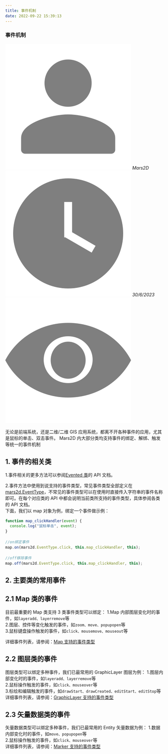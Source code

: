 ```yaml
---
title: 事件机制
date: 2022-09-22 15:39:13
---
```


<h3> 事件机制 </h3>

<div class='headStyle'>
<img class='images' src="../public/icon/yonghu.svg" alt="来自依赖包的图片">
<i class='text'>Mars2D</i>
<img class='imagess' src="../public/icon/shijian.svg" alt="来自依赖包的图片">
<i class='text'>30/6/2023</i>
<img class='imagess' src="../public/icon/liulan.svg" alt="来自依赖包的图片">
<span class='text' id="busuanzi_container_page_pv">
  <span id="busuanzi_value_page_pv"></span>
</span>
</div>

无论是前端系统，还是二维/二维 GIS 应用系统，都离不开各种事件的应用，尤其是鼠标的单击、双击事件。 Mars2D 内大部分类均支持事件的绑定、解绑、触发等统一的事件机制

## 1. 事件的相关类

1.事件相关的更多方法可以参阅[Evented 类](http://mars2d.cn/api/leaflet/reference_cn.html#evented)的 API 文档。

2.事件方法中使用到说支持的事件类型，常见事件类型全部定义在[mars2d.EventType](http://mars2d.cn/api/global.html#EventType)，不常见的事件类型可以在使用时直接传入字符串的事件名称即可。在每个对应类的 API 中都会说明当前类所支持的事件类型，具体参阅各类的 API 文档。<br />
下面，我们以 map 对象为例，绑定一个事件做示例：

```js
function map_clickHandler(event) {
  console.log("鼠标单击", event);
}

//on绑定事件
map.on(mars2d.EventType.click, this.map_clickHandler, this);

//off移除事件
map.off(mars2d.EventType.click, this.map_clickHandler, this);
```

## 2. 主要类的常用事件

## 2.1 Map 类的事件

目前最重要的 Map 类支持 3 类事件类型可以绑定：
1.Map 内部图层变化时的事件，如`layeradd、layerremove`等 <br /> 2.图层、控件等变化触发的事件，如`zoom、move、popupopen`等<br /> 3.鼠标键盘操作触发的事件，如`click、mousemove、mouseout`等<br />

详细事件列表，请参阅：[Map 支持的事件类型](http://mars2d.cn/api/Map.html#.EventType)

## 2.2 图层类的事件

图层类型可以绑定多种事件，我们已最常用的 GraphicLayer 图层为例： 1.图层内部变化时的事件，如`layeradd、layerremove`等 <br /> 2.鼠标操作触发的事件，如`click、mouseover`等 <br /> 3.标绘和编辑触发的事件，如`drawStart、drawCreated、editStart、editStop`等<br />
详细事件列表，请参阅：[GraphicLayer 支持的事件类型](http://mars2d.cn/api/GraphicLayer.html#.EventType)

## 2.3 矢量数据类的事件

矢量数据类型可以绑定多种事件，我们已最常用的 Entity 矢量数据为例： 1.数据内部变化时的事件，如`move、popupopen`等 <br /> 2.鼠标操作触发的事件，如`click、mouseover`等<br />
详细事件列表，请参阅：[Marker 支持的事件类型](http://mars2d.cn/api/Marker.html#.EventType)
